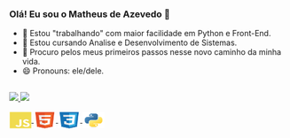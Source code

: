 ### Olá! Eu sou o Matheus de Azevedo 👋

- 🔭 Estou "trabalhando" com maior facilidade em Python e Front-End.
- 🌱 Estou cursando Analise e Desenvolvimento de Sistemas.
- 🤔 Procuro pelos meus primeiros passos nesse novo caminho da minha vida.
- 😄 Pronouns: ele/dele.

##
<div>
  <a href="https://github.com/Duduvsky">
  <img height="180em" src="https://github-readme-stats.vercel.app/api?username=duduvsky&show_icons=true&theme=dark&include_all_commits=true&count_private=true"/>
  <img height="180em" src="https://github-readme-stats.vercel.app/api/top-langs/?username=duduvsky&layout=compact&langs_count=7&theme=dark"/>
</div>
<div style="display: inline_block"><br>
  <img align="center" alt="Rafa-Js" height="30" width="40" src="https://raw.githubusercontent.com/devicons/devicon/master/icons/javascript/javascript-plain.svg">
  <img align="center" alt="Rafa-HTML" height="30" width="40" src="https://raw.githubusercontent.com/devicons/devicon/master/icons/html5/html5-original.svg">
  <img align="center" alt="Rafa-CSS" height="30" width="40" src="https://raw.githubusercontent.com/devicons/devicon/master/icons/css3/css3-original.svg">
  <img align="center" alt="Rafa-Python" height="30" width="40" src="https://raw.githubusercontent.com/devicons/devicon/master/icons/python/python-original.svg">
</div>

##
